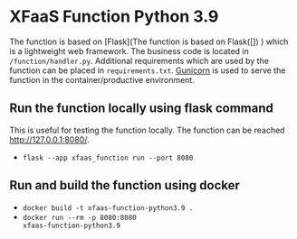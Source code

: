 # XFaaS Function Python 3.9

The function is based on [Flask](The function is based on Flask([])
) which is a lightweight web framework.
The business code is located in <code>/function/handler.py</code>. Additional requirements which are used by the function can be placed in <code>requirements.txt</code>.
[Gunicorn](https://gunicorn.org) is used to serve the function in the container/productive environment.

## Run the function locally using flask command

This is useful for testing the function locally. The function can be reached http://127.0.0.1:8080/.

- <code>flask --app xfaas_function run --port 8080</code>

## Run and build the function using docker

- <code>docker build -t xfaas-function-python3.9 .</code>
- <code>docker run --rm -p 8080:8080 xfaas-function-python3.9</code>

